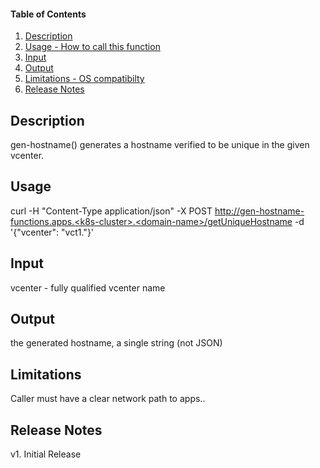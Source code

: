 #### Table of Contents

1. [Description](#description)
2. [Usage - How to call this function](#usage)
3. [Input](#input)
4. [Output](#output)
5. [Limitations - OS compatibilty](#limitations)
6. [Release Notes](#release_notes)


## Description
gen-hostname() generates a hostname verified to be unique in the given vcenter.


## Usage
curl -H "Content-Type application/json" -X POST http://gen-hostname-functions.apps.<k8s-cluster>.<domain-name>/getUniqueHostname -d '{"vcenter": "vct1.<domain-name>"}'


## Input
vcenter - fully qualified vcenter name



## Output
the generated hostname, a single string (not JSON) 


## Limitations
Caller must have a clear network path to apps.<k8s-cluster>.<domain-name>


## Release Notes
v1. Initial Release
